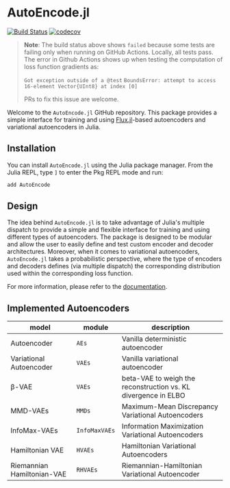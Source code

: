 # AutoEncode.jl

[![Build Status](https://github.com/mrazomej/AutoEncode.jl/actions/workflows/CI.yml/badge.svg?branch=main)](https://github.com/mrazomej/AutoEncode.jl/actions/workflows/CI.yml?query=branch%3Amain)
[![codecov](https://codecov.io/gh/mrazomej/AutoEncode.jl/graph/badge.svg?token=9DKTMW94G5)](https://codecov.io/gh/mrazomej/AutoEncode.jl)

> **Note**: The build status above shows `failed` because some tests are failing
> only when running on GitHub Actions. Locally, all tests pass. The error  in
> Github Actions shows up when testing the computation of loss function
> gradients as:
>
> `Got exception outside of a @test`
> `BoundsError: attempt to access 16-element Vector{UInt8} at index [0]`
>
> PRs to fix this issue are welcome.

Welcome to the `AutoEncode.jl` GitHub repository. This package provides a simple
interface for training and using [Flux.jl](https://fluxml.ai)-based autoencoders
and variational autoencoders in Julia.

## Installation

You can install `AutoEncode.jl` using the Julia package manager. From the Julia
REPL, type `]` to enter the Pkg REPL mode and run:

```julia
add AutoEncode
```

## Design

The idea behind `AutoEncode.jl` is to take advantage of Julia's multiple
dispatch to provide a simple and flexible interface for training and using
different types of autoencoders. The package is designed to be modular and allow
the user to easily define and test custom encoder and decoder architectures.
Moreover, when it comes to variational autoencoders, `AutoEncode.jl` takes a
probabilistic perspective, where the type of encoders and decoders defines (via
multiple dispatch) the corresponding distribution used within the corresponding
loss function.

For more information, please refer to the
[documentation](https://mrazomej.github.io/AutoEncode.jl/).

## Implemented Autoencoders

| model                      | module        | description                                                    |
| -------------------------- | ------------- | -------------------------------------------------------------- |
| Autoencoder                | `AEs`         | Vanilla deterministic autoencoder                              |
| Variational Autoencoder    | `VAEs`        | Vanilla variational autoencoder                                |
| β-VAE                      | `VAEs`        | beta-VAE to weigh the reconstruction vs. KL divergence in ELBO |
| MMD-VAEs                   | `MMDs`        | Maximum-Mean Discrepancy Variational Autoencoders              |
| InfoMax-VAEs               | `InfoMaxVAEs` | Information Maximization Variational Autoencoders              |
| Hamiltonian VAE            | `HVAEs`       | Hamiltonian Variational Autoencoders                           |
| Riemannian Hamiltonian-VAE | `RHVAEs`      | Riemannian-Hamiltonian Variational Autoencoder                 |